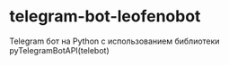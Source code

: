 # telegram-bot-leofenobot
Telegram бот на Python с использованием библиотеки pyTelegramBotAPI(telebot)
